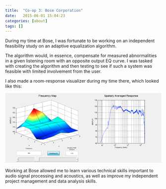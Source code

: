```yaml
---
title:  "Co-op 3: Bose Corporation"
date:   2015-06-01 15:04:23
categories: [about]
tags: []
---
```



During my time at Bose, I was fortunate to be working on an independent feasibility study on an adaptive equalization algorithm.

The algorithm would, in essence, compensate for measured abnormalities in a given listening room with an opposite output EQ curve. I was tasked with creating the algorithm and then testing to see if such a system was feasible with limited involvement from the user.

I also made a room-response visualizer during my time there, which looked like this:

![roomresp](/images/portfolio-pics/roomresp.png)

Working at Bose allowed me to learn various technical skills important to audio signal processing and acoustics, as well as improve my independent project management and data analysis skills.